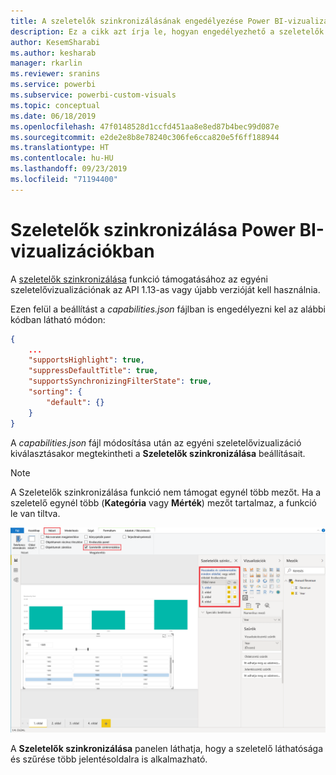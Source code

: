 ```yaml
---
title: A szeletelők szinkronizálásának engedélyezése Power BI-vizualizációkban
description: Ez a cikk azt írja le, hogyan engedélyezhető a szeletelők szinkronizálása Power BI-vizualizációkban.
author: KesemSharabi
ms.author: kesharab
manager: rkarlin
ms.reviewer: sranins
ms.service: powerbi
ms.subservice: powerbi-custom-visuals
ms.topic: conceptual
ms.date: 06/18/2019
ms.openlocfilehash: 47f0148528d1ccfd451aa8e8ed87b4bec99d087e
ms.sourcegitcommit: e2de2e8b8e78240c306fe6cca820e5f6ff188944
ms.translationtype: HT
ms.contentlocale: hu-HU
ms.lasthandoff: 09/23/2019
ms.locfileid: "71194400"
---
```

# <a name="sync-slicers-in-power-bi-visuals"></a>Szeletelők szinkronizálása Power BI-vizualizációkban

A [szeletelők szinkronizálása](https://docs.microsoft.com/power-bi/desktop-slicers) funkció támogatásához az egyéni szeletelővizualizációnak az API 1.13-as vagy újabb verzióját kell használnia.

Ezen felül a beállítást a *capabilities.json* fájlban is engedélyezni kel az alábbi kódban látható módon:

```json
{
    ...
    "supportsHighlight": true,
    "suppressDefaultTitle": true,
    "supportsSynchronizingFilterState": true,
    "sorting": {
        "default": {}
    }
}
```

A *capabilities.json* fájl módosítása után az egyéni szeletelővizualizáció kiválasztásakor megtekintheti a **Szeletelők szinkronizálása** beállításait.

> [!NOTE]
> A Szeletelők szinkronizálása funkció nem támogat egynél több mezőt. Ha a szeletelő egynél több (**Kategória** vagy **Mérték**) mezőt tartalmaz, a funkció le van tiltva.

![A „Szeletelők szinkronizálása” panel](./media/sync-slicers-panel.png)

A **Szeletelők szinkronizálása** panelen láthatja, hogy a szeletelő láthatósága és szűrése több jelentésoldalra is alkalmazható.
